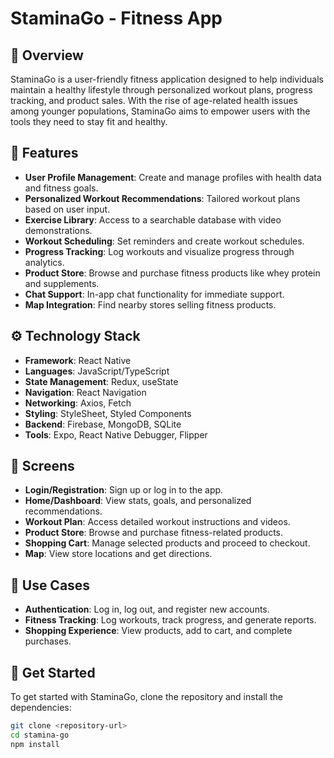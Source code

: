 # StaminaGo - Fitness App

## 📖 Overview
StaminaGo is a user-friendly fitness application designed to help individuals maintain a healthy lifestyle through personalized workout plans, progress tracking, and product sales. With the rise of age-related health issues among younger populations, StaminaGo aims to empower users with the tools they need to stay fit and healthy.

## 🚀 Features
- **User Profile Management**: Create and manage profiles with health data and fitness goals.
- **Personalized Workout Recommendations**: Tailored workout plans based on user input.
- **Exercise Library**: Access to a searchable database with video demonstrations.
- **Workout Scheduling**: Set reminders and create workout schedules.
- **Progress Tracking**: Log workouts and visualize progress through analytics.
- **Product Store**: Browse and purchase fitness products like whey protein and supplements.
- **Chat Support**: In-app chat functionality for immediate support.
- **Map Integration**: Find nearby stores selling fitness products.

## ⚙️ Technology Stack
- **Framework**: React Native
- **Languages**: JavaScript/TypeScript
- **State Management**: Redux, useState
- **Navigation**: React Navigation
- **Networking**: Axios, Fetch
- **Styling**: StyleSheet, Styled Components
- **Backend**: Firebase, MongoDB, SQLite
- **Tools**: Expo, React Native Debugger, Flipper

## 📱 Screens
- **Login/Registration**: Sign up or log in to the app.
- **Home/Dashboard**: View stats, goals, and personalized recommendations.
- **Workout Plan**: Access detailed workout instructions and videos.
- **Product Store**: Browse and purchase fitness-related products.
- **Shopping Cart**: Manage selected products and proceed to checkout.
- **Map**: View store locations and get directions.

## 🔑 Use Cases
- **Authentication**: Log in, log out, and register new accounts.
- **Fitness Tracking**: Log workouts, track progress, and generate reports.
- **Shopping Experience**: View products, add to cart, and complete purchases.

## 🌟 Get Started
To get started with StaminaGo, clone the repository and install the dependencies:

```bash
git clone <repository-url>
cd stamina-go
npm install

